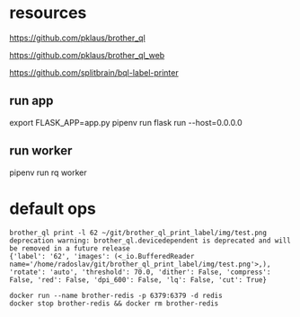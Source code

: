 # resources

https://github.com/pklaus/brother_ql

https://github.com/pklaus/brother_ql_web

https://github.com/splitbrain/bql-label-printer

## run app
  export FLASK_APP=app.py
  pipenv run flask run --host=0.0.0.0
  
## run worker
  pipenv run rq worker

# default ops

```
brother_ql print -l 62 ~/git/brother_ql_print_label/img/test.png
deprecation warning: brother_ql.devicedependent is deprecated and will be removed in a future release
{'label': '62', 'images': (<_io.BufferedReader name='/home/radoslav/git/brother_ql_print_label/img/test.png'>,), 'rotate': 'auto', 'threshold': 70.0, 'dither': False, 'compress': False, 'red': False, 'dpi_600': False, 'lq': False, 'cut': True}
```

```
docker run --name brother-redis -p 6379:6379 -d redis
docker stop brother-redis && docker rm brother-redis
```